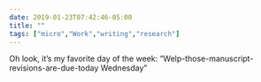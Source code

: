 ```yaml
---
date: 2019-01-23T07:42:46-05:00
title: ""
tags: ["micro","Work","writing","research"]
---
```

Oh look, it’s my favorite day of the week: “Welp-those-manuscript-revisions-are-due-today Wednesday”
